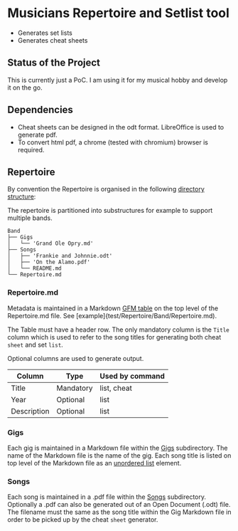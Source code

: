 # Musicians Repertoire and Setlist tool

* Generates set lists
* Generates cheat sheets

## Status of the Project

This is currently just a PoC. I am using it for my musical hobby and develop it on the go.

## Dependencies

- Cheat sheets can be designed in the odt format. LibreOffice is used to generate pdf.
- To convert html pdf, a chrome (tested with chromium) browser is required.

## Repertoire

By convention the Repertoire is organised in the following [directory structure](test/Repertoire):

The repertoire is partitioned into substructures for example to support multiple bands.

```
Band
├── Gigs
│   └── 'Grand Ole Opry.md'
├── Songs
│   ├── 'Frankie and Johnnie.odt'
│   ├── 'On the Alamo.pdf'
│   └── README.md
└── Repertoire.md
```

### Repertoire.md

Metadata is maintained in a Markdown [GFM table](https://github.github.com/gfm/#tables-extension-) on the top level of the
Repertoire.md file. See [example]{test/Repertoire/Band/Repertoire.md).

The Table must have a header row. The only mandatory column is the `Title` column which is used to refer to the song titles
for generating both cheat `sheet` and set `list`.

Optional columns are used to generate output.

| Column      | Type      | Used by command |
|-------------|-----------|-----------------|
| Title       | Mandatory | list, cheat     |
| Year        | Optional  | list            |
| Description | Optional  | list            |


### Gigs

Each gig is maintained in a Markdown file within the [Gigs](test/Repertoire/Band/Gigs) subdirectory.
The name of the Markdown file is the name of the gig. Each song title is listed on top level of the Markdown file as an
[unordered list](https://www.markdownguide.org/basic-syntax/#unordered-lists) element.

### Songs

Each song is maintained in a .pdf file within the [Songs](test/Repertoire/Band/Songs) subdirectory.
Optionally a .pdf can also be generated out of an Open Document (.odt) file.
The filename must the same as the song title within the Gig Markdown file in order to be picked up by the cheat `sheet` 
generator.
